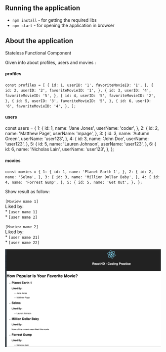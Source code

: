 ## Running the application
 - `npm install` - for getting the required libs  
 - `npm start` - for opening the application in browser
 
 ## About the application

Stateless Functional Component

Given info about profiles, users and movies :

#### profiles  
`const profiles = [
   {
     id: 1,
     userID: '1',
     favoriteMovieID: '1',
   },
   {
     id: 2,
     userID: '2',
     favoriteMovieID: '1',
   },
   {
     id: 3,
     userID: '4',
     favoriteMovieID: '5',
   },
   {
     id: 4,
     userID: '5',
     favoriteMovieID: '2',
   },
   {
     id: 5,
     userID: '3',
     favoriteMovieID: '5',
   },
   {
     id: 6,
     userID: '6',
     favoriteMovieID: '4',
   },
 ];
`


#### users    
const users = {
  1: {
    id: 1,
    name: 'Jane Jones',
    userName: 'coder',
  },
  2: {
    id: 2,
    name: 'Matthew Page',
    userName: 'mpage',
  },
  3: {
    id: 3,
    name: 'Autumn Green',
    userName: 'user123',
  },
  4: {
    id: 3,
    name: 'John Doe',
    userName: 'user123',
  },
  5: {
    id: 5,
    name: 'Lauren Johnson',
    userName: 'user123',
  },
  6: {
    id: 6,
    name: 'Nicholas Lain',
    userName: 'user123',
  },
};


#### movies  
`const movies = {
   1: {
     id: 1,
     name: 'Planet Earth 1',
   },
   2: {
     id: 2,
     name: 'Selma',
   },
   3: {
     id: 3,
     name: 'Million Dollar Baby',
   },
   4: {
     id: 4,
     name: 'Forrest Gump',
   },
   5: {
     id: 5,
     name: 'Get Out',
   },
 };`

Show result as follow:

`[Moview name 1]`   
 Liked by:  
    * `[user name 1]`  
    * `[user name 2]` 
    
`[Moview name 2]`  
 Liked by:  
    * `[user name 21]`  
    * `[user name 22]` 

![ScrenShot](src/img/screenshot.png)